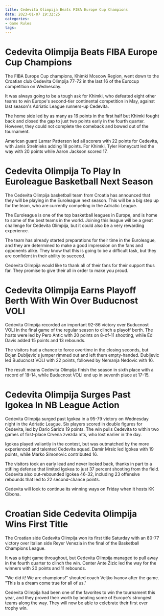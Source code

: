 ```yaml
---
title: Cedevita Olimpija Beats FIBA Europe Cup Champions
date: 2023-01-07 19:32:25
categories:
- Game Rules
tags:
---
```



#  Cedevita Olimpija Beats FIBA Europe Cup Champions

The FIBA Europe Cup champions, Khimki Moscow Region, went down to the Croatian club Cedevita Olimpija 77-72 in the last 16 of the Eurocup competition on Wednesday.

It was always going to be a tough ask for Khimki, who defeated eight other teams to win Europe's second-tier continental competition in May, against last season's Adriatic League runners-up Cedevita.

The home side led by as many as 16 points in the first half but Khimki fought back and closed the gap to just two points early in the fourth quarter. However, they could not complete the comeback and bowed out of the tournament.

American guard Lamar Patterson led all scorers with 22 points for Cedevita, with Janis Strelnieks adding 18 points. For Khimki, Tyler Honeycutt led the way with 20 points while Aaron Jackson scored 17.

#  Cedevita Olimpija To Play In Euroleague Basketball Next Season

The Cedevita Olimpija basketball team from Croatia has announced that they will be playing in the Euroleague next season. This will be a big step up for the team, who are currently competing in the Adriatic League.

The Euroleague is one of the top basketball leagues in Europe, and is home to some of the best teams in the world. Joining this league will be a great challenge for Cedevita Olimpija, but it could also be a very rewarding experience.

The team has already started preparations for their time in the Euroleague, and they are determined to make a good impression on the fans and opponents alike. They know that this is going to be a difficult task, but they are confident in their ability to succeed.

Cedevita Olimpija would like to thank all of their fans for their support thus far. They promise to give their all in order to make you proud.

#  Cedevita Olimpija Earns Playoff Berth With Win Over Buducnost VOLI

Cedevita Olimpija recorded an important 92-86 victory over Buducnost VOLI in the final game of the regular season to clinch a playoff berth. The hosts were led by Pero Antic with 20 points on 8-of-11 shooting, while Ed Davis added 15 points and 13 rebounds.

The visitors had a chance to force overtime in the closing seconds, but Bojan Dubljevic's jumper rimmed out and left them empty-handed. Dubljevic led Buducnost VOLI with 22 points, followed by Nemanja Nedovic with 16.

The result means Cedevita Olimpija finish the season in sixth place with a record of 18-14, while Buducnost VOLI end up in seventh place at 17-15.

#  Cedevita Olimpija Surges Past Igokea In NB League Action

Cedevita Olimpija surged past Igokea in a 95-79 victory on Wednesday night in the Adriatic League. Six players scored in double figures for Cedevita, led by Dario Saric’s 19 points. The win pulls Cedevita to within two games of first-place Crvena zvezda mts, who lost earlier in the day.

Igokea played valiantly in the contest, but was outmatched by the more experienced and talented Cedevita squad. Damir Mrsic led Igokea with 19 points, while Marko Simonovic contributed 16.

The visitors took an early lead and never looked back, thanks in part to a stifling defense that limited Igokea to just 37 percent shooting from the field. Cedevita also out-rebounded Igokea 46-32, including 23 offensive rebounds that led to 22 second-chance points.

Cedevita will look to continue its winning ways on Friday when it hosts KK Cibona.

#  Croatian Side Cedevita Olimpija Wins First Title

The Croatian side Cedevita Olimpija won its first title Saturday with an 80-77 victory over Italian side Reyer Venezia in the final of the Basketball Champions League.

It was a tight game throughout, but Cedevita Olimpija managed to pull away in the fourth quarter to clinch the win. Center Ante Zizic led the way for the winners with 20 points and 11 rebounds.

"We did it! We are champions!" shouted coach Veljko Ivanov after the game. "This is a dream come true for all of us."

Cedevita Olimpija had been one of the favorites to win the tournament this year, and they proved their worth by beating some of Europe's strongest teams along the way. They will now be able to celebrate their first ever trophy win.